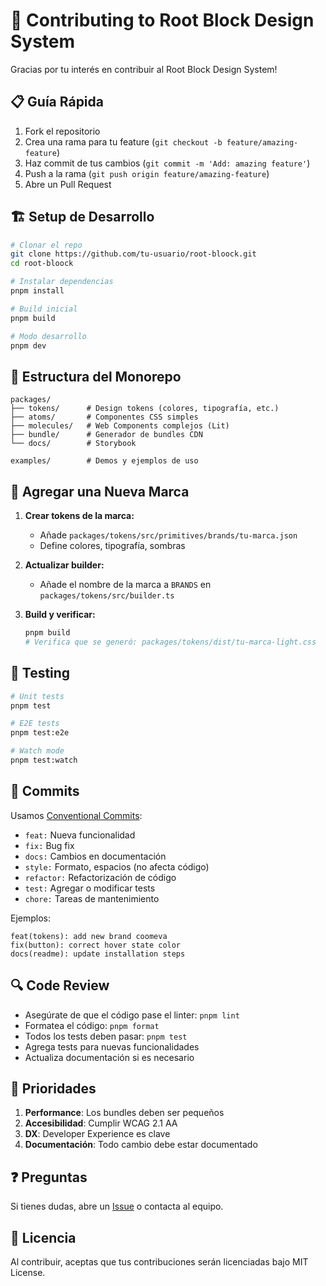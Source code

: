 # 🤝 Contributing to Root Block Design System

Gracias por tu interés en contribuir al Root Block Design System!

## 📋 Guía Rápida

1. Fork el repositorio
2. Crea una rama para tu feature (`git checkout -b feature/amazing-feature`)
3. Haz commit de tus cambios (`git commit -m 'Add: amazing feature'`)
4. Push a la rama (`git push origin feature/amazing-feature`)
5. Abre un Pull Request

## 🏗️ Setup de Desarrollo

```bash
# Clonar el repo
git clone https://github.com/tu-usuario/root-bloock.git
cd root-bloock

# Instalar dependencias
pnpm install

# Build inicial
pnpm build

# Modo desarrollo
pnpm dev
```

## 📁 Estructura del Monorepo

```
packages/
├── tokens/      # Design tokens (colores, tipografía, etc.)
├── atoms/       # Componentes CSS simples
├── molecules/   # Web Components complejos (Lit)
├── bundle/      # Generador de bundles CDN
└── docs/        # Storybook

examples/        # Demos y ejemplos de uso
```

## 🎨 Agregar una Nueva Marca

1. **Crear tokens de la marca:**
   - Añade `packages/tokens/src/primitives/brands/tu-marca.json`
   - Define colores, tipografía, sombras

2. **Actualizar builder:**
   - Añade el nombre de la marca a `BRANDS` en `packages/tokens/src/builder.ts`

3. **Build y verificar:**
   ```bash
   pnpm build
   # Verifica que se generó: packages/tokens/dist/tu-marca-light.css
   ```

## 🧪 Testing

```bash
# Unit tests
pnpm test

# E2E tests
pnpm test:e2e

# Watch mode
pnpm test:watch
```

## 📝 Commits

Usamos [Conventional Commits](https://www.conventionalcommits.org/):

- `feat:` Nueva funcionalidad
- `fix:` Bug fix
- `docs:` Cambios en documentación
- `style:` Formato, espacios (no afecta código)
- `refactor:` Refactorización de código
- `test:` Agregar o modificar tests
- `chore:` Tareas de mantenimiento

Ejemplos:
```
feat(tokens): add new brand coomeva
fix(button): correct hover state color
docs(readme): update installation steps
```

## 🔍 Code Review

- Asegúrate de que el código pase el linter: `pnpm lint`
- Formatea el código: `pnpm format`
- Todos los tests deben pasar: `pnpm test`
- Agrega tests para nuevas funcionalidades
- Actualiza documentación si es necesario

## 🎯 Prioridades

1. **Performance**: Los bundles deben ser pequeños
2. **Accesibilidad**: Cumplir WCAG 2.1 AA
3. **DX**: Developer Experience es clave
4. **Documentación**: Todo cambio debe estar documentado

## ❓ Preguntas

Si tienes dudas, abre un [Issue](https://github.com/tu-usuario/root-bloock/issues) o contacta al equipo.

## 📄 Licencia

Al contribuir, aceptas que tus contribuciones serán licenciadas bajo MIT License.

